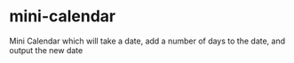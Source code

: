 # mini-calendar
Mini Calendar which will take a date, add a number of days to the date, and output the new date
